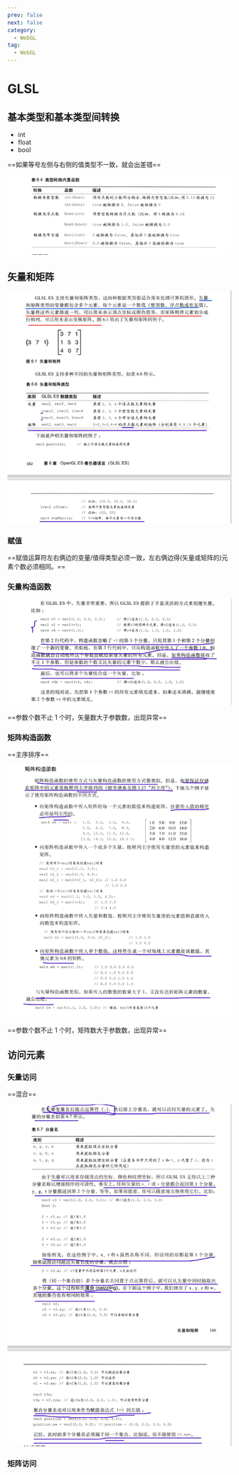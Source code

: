 ```yaml
---
prev: false
next: false
category:
  - WebGL
tag:
  - WebGL
---
```


# GLSL

<!-- more -->

## 基本类型和基本类型间转换

- int
- float
- bool

==如果等号左侧与右侧的值类型不一致，就会出差错==

![本类型间转换](./img/jiben.jpg "本类型间转换")

## 矢量和矩阵

![矢量和矩阵](./img/vm.jpg "矢量和矩阵")

### 赋值

==赋值运算符左右俩边的变量/值得类型必须一致，左右俩边得(矢量或矩阵的)元素个数必须相同。==

### 矢量构造函数

![矢量构造函数](./img/vec.jpg "矢量构造函数")

==参数个数不止 1 个时，矢量数大于参数数，出现异常==

### 矩阵构造函数

==主序排序==

![矩阵构造函数](./img/met.jpg "矩阵构造函数")

==参数个数不止 1 个时，矩阵数大于参数数，出现异常==

## 访问元素

### 矢量访问

==混合==

![矢量运算符访问](./img/.vec.jpg "矢量运算符访问")

### 矩阵访问
